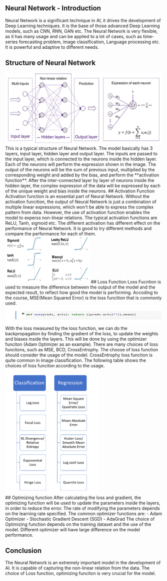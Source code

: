 ## Neural Network - Introduction
Neural Network is a significant technique in AI, it drives the development of Deep Learning techniques. It is the base of those advanced Deep Learning models, such as CNN, RNN, GAN etc. The Neural Network is very flexible, as it has many usage and can be applied to a lot of cases, such as time-series forecasting problem, image classification, Language processing etc. It is powerful and adaptive to different needs.

## Structure of Neural Network
<img src="/images/ANN1.png" width="500" height="230">
<br>
This is a typical structure of Neural Network. The model basically has 3 layers, input layer, hidden layer and output layer. The inputs are passed to the input layer, which is connected to the neurons inside the hidden layer. Each of the neurons will perform the expression shown in the image. The output of the neurons will be the sum of previous input, multiplied by the corresponding weight and added by the bias, and perform the **activation function**. After the inter-connected layer by layer of neurons inside the hidden layer, the complex expression of the data will be expressed by each of the unique weight and bias inside the neurons.
## Activation Function
Activation function is an essential part of Neural Network. Without the activation funcition, the output of Neural Network is just a combination of multiple linear expressions, which won't be able to express the complex pattern from data. However, the use of activation function enables the model to experss non-linear relations. The typical activation functions are ReLU, Tanh, sigmoid etc. The different activation has different effect on the performance of Neural Network. It is good to try different methods and compare the performance for each of them.
<img src="/images/nn1.png" width="270" height="150">
## Loss Function
Loss Fucntion is used to measure the difference between the output of the model and the expected result, to reflect how good the model is performing. Accoding to the course, MSE(Mean Squared Error) is the loss funcition that is commonly used. <br> 
<img src="/images/nn2.png" width="500" height="60">
<br>
With the loss measured by the loss function, we can do the backpropagation by finding the gradient of the loss, to update the weights and biases inside the layers. This will be done by using the optimizer funciton (Adam Optimizer as an example). There are many choices of loss funcitons, such as MSE, BCD, CrossEntrophy. The choose of loss function should consider the usage of the model. CrossEntrophy loss function is quite common in image classification. The following table shows the choices of loss funciton according to the usage.
<br> 
<img src="/images/nn3.png" width="300" height="400">
<br>
## Optimizing function 
After calculating the loss and gradient, the optimizing function will be used to update the parameters inside the layers, in order to reduce the error. The rate of modifying the parameters depends on the learning rate specified. The common optimizer functions are:
- Adam Optimizer
- Stochastic Gradient Descent (SGD)
- AdaGrad
The choice of Optimizing function depends on the training dataset and the use of the model. Different optimizer will have large difference on the model performance.

## Conclusion
The Neural Network is an extremely important model in the development of AI. It is capable of capturing the non-linear relation from the data. The choice of Loss function, optimizing funciton is very crucial for the model.
